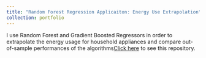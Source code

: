 ```yaml
---
title: "Random Forest Regression Applicaiton: Energy Use Extrapolation"
collection: portfolio
---
```


I use Random Forest and Gradient Boosted Regressors in order to extrapolate the energy usage for household appliances and compare out-of-sample performances of the algorithms[Click here](https://github.com/sofiapasquini/Energy-Use-Extrapolation) to see this repository.
